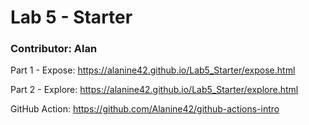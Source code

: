 # Lab 5 - Starter
### Contributor: Alan
Part 1 - Expose: https://alanine42.github.io/Lab5_Starter/expose.html

Part 2 - Explore: https://alanine42.github.io/Lab5_Starter/explore.html

GitHub Action: https://github.com/Alanine42/github-actions-intro

